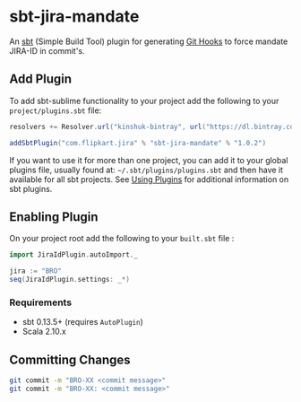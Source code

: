 # sbt-jira-mandate

An [sbt](http://www.scala-sbt.org/) (Simple Build Tool) plugin for generating [Git Hooks](http://git-scm.com/docs/githooks) to force mandate JIRA-ID in commit's.

## Add Plugin

To add sbt-sublime functionality to your project add the following to your `project/plugins.sbt` file:

```scala
resolvers += Resolver.url("kinshuk-bintray", url("https://dl.bintray.com/kingster/sbt-plugins"))(Resolver.ivyStylePatterns)

addSbtPlugin("com.flipkart.jira" % "sbt-jira-mandate" % "1.0.2")
```

If you want to use it for more than one project, you can add it to your global plugins file, usually found at: `~/.sbt/plugins/plugins.sbt` and then have it available for all sbt projects. See [Using Plugins](http://www.scala-sbt.org/release/docs/Getting-Started/Using-Plugins.html) for additional information on sbt plugins.

## Enabling Plugin

On your project root add the following to your `built.sbt` file :

```scala
import JiraIdPlugin.autoImport._

jira := "BRO"
seq(JiraIdPlugin.settings: _*)
```

### Requirements

* sbt 0.13.5+ (requires `AutoPlugin`)
* Scala 2.10.x

## Committing Changes

```bash
git commit -m "BRO-XX <commit message>"
git commit -m "BRO-XX: <commit message>"
```